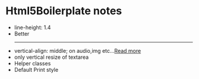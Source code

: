 # Html5Boilerplate notes

- line-height: 1.4
- Better <hr>
- vertical-align: middle; on audio,img etc...[Read more](https://github.com/h5bp/html5-boilerplate/issues/440)
- only vertical resize of textarea
- Helper classes
- Default Print style
